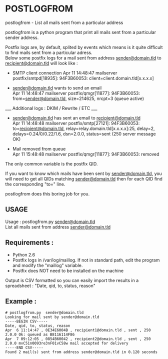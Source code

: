 POSTLOGFROM
============

postlogfrom - List all mails sent from a particular address

postlogfrom is a python program that print all mails sent from a particular sender address.

Postfix logs are, by default, splited by events which means is it quite difficult to find mails sent from a particular adress.  
Below some postfix logs for a mail sent from address sender@domain.tld to recipient@domain.tld will look like :

* SMTP client connection
Apr 11 14:48:47 mailserver postfix/smtpd[18935]: 94F3B60053: client=client.domain.tld[x.x.x.x]

* sender@domain.tld wants to send an email  
Apr 11 14:48:47 mailserver postfix/qmgr[11877]: 94F3B60053: from=<sender@domain.tld>, size=214625, nrcpt=3 (queue active)

 ___ Additional logs : DKIM / Rewrite / ETC ___

* sender@domain.tld has sent an email to recipient@domain.tld  
Apr 11 14:48:48 mailserver postfix/smtp[27121]: 94F3B60053: to=<recipient@domain.tld>, relay=relay.domain.tld[x.x.x.x]:25, delay=2, delays=0.24/0/0.22/1.6, dsn=2.0.0, status=sent (250 server message OK)

* Mail removed from queue  
Apr 11 15:48:48 mailserver postfix/qmgr[11877]: 94F3B60053: removed

The only common variable is the postfix QID.

If you want to know which mails have been sent by sender@domain.tld, you will need to get all QIDs matching sender@domain.tld then for each QID find the corresponding "to=" line.

postlogfrom does this boring job for you.

USAGE
------

Usage :  postlogfrom.py  sender@domain.tld  
List all mails sent from address sender@domain.tld


Requirements : 
--------------
- Python 2.6
- Postfix logs in /var/log/maillog. If not in standard path, edit the program and modify the "maillog" variable.
- Postfix does NOT need to be installed on the machine

Output is CSV formatted so you can easily import the results in a spreadsheet : "Date, qid, to, status, reason"


Example : 
---------
```
# postlogfrom.py  sender@domain.tld
Looking for mail sent by sender@domain.tld
-----BEGIN CSV-----
Date, qid, to, status, reason
Apr  6 11:14:47 , 0E34E6004B , recipient1@domain.tld , sent , 250 2.0.0 Ok: queued as B8116114F86
Apr  7 09:12:05 , 0854B60042 , recipient2@domain.tld , sent , 250 2.0.0 mvC51n0093re3nF01vC58w mail accepted for delivery
-----END CSV-----
Found 2 mail(s) sent from address sender@domain.tld in 0.120 seconds
```